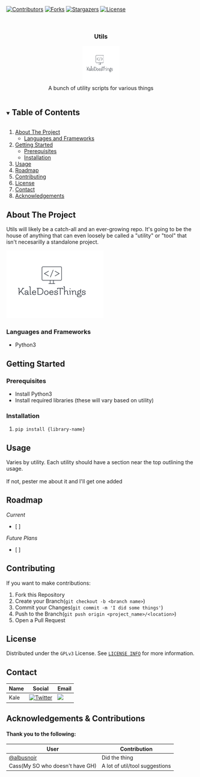 <!-- PROJECT SHIELDS -->
[![Contributors][contributors-shield]][contributors-url]
[![Forks][forks-shield]][forks-url]
[![Stargazers][stars-shield]][stars-url]
[![License][license-shield]][license-url]


<!-- PROJECT LOGO -->
<br />
<h3 align="center">Utils</h3>
<p align="center">
  <a href="https://github.com/albusnoir/utils" align="center">
    <img src="https://github.com/AlbusNoir/AlbusNoir/blob/master/Icons/logo_2021.png" alt="Logo" width="100" height="100">
  </a>
  <br />
  A bunch of utility scripts for various things
</p>



<!-- TABLE OF CONTENTS -->
<details open="open">
  <summary><h2 style="display: inline-block">Table of Contents</h2></summary>
  <ol>
    <li>
      <a href="#about-the-project">About The Project</a>
      <ul>
        <li><a href="#languages-and-frameworks">Languages and Frameworks</a></li>
      </ul>
    </li>
    <li>
      <a href="#getting-started">Getting Started</a>
      <ul>
        <li><a href="#prerequisites">Prerequisites</a></li>
        <li><a href="#installation">Installation</a></li>
      </ul>
    </li>
    <li><a href="#usage">Usage</a></li>
    <li><a href="#roadmap">Roadmap</a></li>
    <li><a href="#contributing">Contributing</a></li>
    <li><a href="#license">License</a></li>
    <li><a href="#contact">Contact</a></li>
    <li><a href="#acknowledgements">Acknowledgements</a></li>
  </ol>
</details>



<!-- ABOUT THE PROJECT -->
## About The Project

Utils will likely be a catch-all and an ever-growing repo. It's going to be the house of anything that can even loosely be called a "utility" or "tool" that isn't necesarilly a standalone project.

<img src="https://github.com/AlbusNoir/AlbusNoir/blob/master/Icons/logo_2021.png">

### Languages and Frameworks

* Python3



<!-- GETTING STARTED -->
## Getting Started

### Prerequisites

* Install Python3
* Install required libraries (these will vary based on utility)

### Installation

1. `pip install {library-name}`



<!-- USAGE EXAMPLES -->
## Usage

Varies by utility. Each utility should have a section near the top outlining the usage.<br />
<br />
If not, pester me about it and I'll get one added



<!-- ROADMAP -->
## Roadmap
_Current_
- [ ] 

_Future Plans_
- [ ] 



<!-- CONTRIBUTING -->
## Contributing

If you want to make contributions:

1. Fork this Repository
2. Create your Branch(`git checkout -b <branch name>`)
3. Commit your Changes(`git commit -m 'I did some things'`)
4. Push to the Branch(`git push origin <project_name>/<location>`)
5. Open a Pull Request



<!-- LICENSE -->
## License

Distributed under the `GPLv3` License. See [`LICENSE INFO`](https://choosealicense.com/) for more information.



<!-- CONTACT -->
## Contact

Name | Social | Email |
------------ | ------------- | ------------- |
Kale | [![Twitter][twitter-shield]][twitter-url] | <a href="mailto:kalegithub@gmail.com"><img src="https://img.shields.io/badge/-email-Email?style=for-the-badge&logo=gmail&colorB=555"></a>


<!-- ACKNOWLEDGEMENTS -->
## Acknowledgements & Contributions

#### Thank you to the following:

User | Contribution |
------------ | ------------- |
[@albusnoir](https://github.com/albusnoir) | Did the thing |
Cass(My SO who doesn't have GH) | A lot of util/tool suggestions


<!-- MARKDOWN LINKS & IMAGES -->
<!-- https://www.markdownguide.org/basic-syntax/#reference-style-links -->
[contributors-shield]: https://img.shields.io/github/contributors/albusnoir/utils.svg?style=for-the-badge
[contributors-url]: https://github.com/albusnoir/utils/graphs/contributors
[forks-shield]: https://img.shields.io/github/forks/albusnoir/utils.svg?style=for-the-badge
[forks-url]: https://github.com/albusnoir/utils/network/members
[stars-shield]: https://img.shields.io/github/stars/albusnoir/utils.svg?style=for-the-badge
[stars-url]: https://github.com/albusnoir/utils/stargazers
[license-shield]: https://img.shields.io/github/license/albusnoir/utils.svg?style=for-the-badge
[license-url]: https://github.com/albusnoir/utils/blob/main/LICENSE
[twitter-shield]: https://img.shields.io/badge/-twitter-Twitter?style=for-the-badge&logo=twitter&colorB=555
[twitter-url]: https://twitter.com/kaleleafygreen
